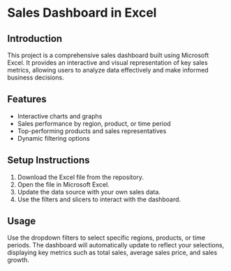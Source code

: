 # Sales Dashboard in Excel

## Introduction
This project is a comprehensive sales dashboard built using Microsoft Excel. It provides an interactive and visual representation of key sales metrics, allowing users to analyze data effectively and make informed business decisions.

## Features
- Interactive charts and graphs
- Sales performance by region, product, or time period
- Top-performing products and sales representatives
- Dynamic filtering options

## Setup Instructions
1. Download the Excel file from the repository.
2. Open the file in Microsoft Excel.
3. Update the data source with your own sales data.
4. Use the filters and slicers to interact with the dashboard.

## Usage
Use the dropdown filters to select specific regions, products, or time periods. The dashboard will automatically update to reflect your selections, displaying key metrics such as total sales, average sales price, and sales growth.

